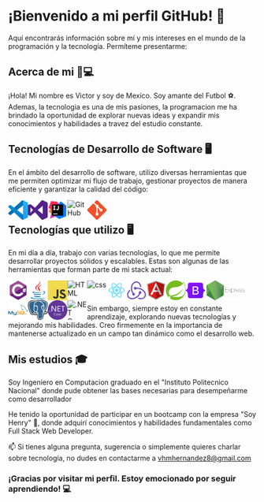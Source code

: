 # ¡Bienvenido a mi perfil GitHub! 👋
Aquí encontrarás información sobre mí y mis intereses en el mundo de la programación y la tecnología. Permíteme presentarme:

## Acerca de mi 👦💻

¡Hola! Mi nombre es Victor y soy de Mexico. Soy amante del Futbol ⚽. Ademas, la tecnologia es una de mis pasiones, la programacion me ha brindado la oportunidad de explorar nuevas ideas y expandir mis conocimientos y habilidades a travez del estudio constante. 



## Tecnologías de Desarrollo de Software 🖥️
En el ámbito del desarrollo de software, utilizo diversas herramientas que me permiten optimizar mi flujo de trabajo, gestionar proyectos de manera eficiente y garantizar la calidad del código:


<img align="left" alt="VSCode" style="width: 40px; height: 40px;" src="https://raw.githubusercontent.com/devicons/devicon/master/icons/vscode/vscode-original.svg" />

<img align="left" alt="Visual Studio" style="width: 40px; height: 40px;" src="https://raw.githubusercontent.com/devicons/devicon/master/icons/visualstudio/visualstudio-plain.svg" />

<img align="left" alt="IntelliJ IDEA" style="width: 40px; height: 40px;" src="https://raw.githubusercontent.com/devicons/devicon/master/icons/intellij/intellij-original.svg" />

<img align="left" alt="GitHub" style="width: 40px; height: 40px;" src="https://img.icons8.com/nolan/64/github.png" />

<img align="left" alt="Git" style="width: 40px; height: 40px;" src="https://raw.githubusercontent.com/devicons/devicon/master/icons/git/git-original.svg" />

<br>

## Tecnologías que utilizo 🖥️
En mi día a día, trabajo con varias tecnologías, lo que me permite desarrollar proyectos sólidos y escalables. Estas son algunas de las herramientas que forman parte de mi stack actual:

<img align="left" alt="C#" style="width: 40px; height: 40px;" src="https://raw.githubusercontent.com/devicons/devicon/master/icons/csharp/csharp-original.svg" />

<img align="left" alt="Java" style="width: 40px; height: 40px;" src="https://raw.githubusercontent.com/devicons/devicon/master/icons/java/java-original.svg" />


<img align="left" alt="javascript" style="width: 40px; height: 40px;"
src="https://raw.githubusercontent.com/github/explore/80688e429a7d4ef2fca1e82350fe8e3517d3494d/topics/javascript/javascript.png" />

<img align="left" alt="HTML" style="width: 40px; height: 40px;" src="https://img.icons8.com/color/48/html-5--v1.png" />

<img align="left" alt="css" style="width: 40px; height: 40px;"
src="https://img.icons8.com/color/48/000000/css3.png" />

<img align="left" alt="react" style="width: 40px; height: 40px;"
src="https://raw.githubusercontent.com/github/explore/80688e429a7d4ef2fca1e82350fe8e3517d3494d/topics/react/react.png" />

<img align="left" alt="redux" style="width: 40px; height: 40px;"
src="https://raw.githubusercontent.com/github/explore/80688e429a7d4ef2fca1e82350fe8e3517d3494d/topics/redux/redux.png" />

<img align="left" alt="Angular" style="width: 40px; height: 40px;" src="https://raw.githubusercontent.com/devicons/devicon/master/icons/angularjs/angularjs-original.svg" />

<img align="left" alt="Spring Boot" style="width: 40px; height: 40px;" src="https://raw.githubusercontent.com/devicons/devicon/master/icons/spring/spring-original.svg" />

<img align="left" alt="Bootstrap" style="width: 40px; height: 40px;" src="https://raw.githubusercontent.com/devicons/devicon/master/icons/bootstrap/bootstrap-original.svg" />

<img align="left" alt="nodejs" style="width: 40px; height: 40px;"
src="https://raw.githubusercontent.com/github/explore/80688e429a7d4ef2fca1e82350fe8e3517d3494d/topics/nodejs/nodejs.png" />

<img align="left" alt="postgresql" style="width: 40px; height: 40px;"
src="https://raw.githubusercontent.com/github/explore/80688e429a7d4ef2fca1e82350fe8e3517d3494d/topics/express/express.png" />

<img align="left" alt="MySQL" style="width: 40px; height: 40px;" 
src="https://raw.githubusercontent.com/devicons/devicon/master/icons/mysql/mysql-original-wordmark.svg" />

<img align="left" alt="postgresql" style="width: 40px; height: 40px;"
src="https://raw.githubusercontent.com/github/explore/80688e429a7d4ef2fca1e82350fe8e3517d3494d/topics/postgresql/postgresql.png" />

<img align="left" alt=".NET Core" style="width: 40px; height: 40px;" src="https://raw.githubusercontent.com/devicons/devicon/master/icons/dotnetcore/dotnetcore-original.svg" />

<img align="left" alt=".NET Core" style="width: 40px; height: 40px;" src="https://cdn-icons-png.flaticon.com/512/919/919842.png" />








<br>
<br>

Sin embargo, siempre estoy en constante aprendizaje, explorando nuevas tecnologías y mejorando mis habilidades. Creo firmemente en la importancia de mantenerse actualizado en un campo tan dinámico como el desarrollo web.

## Mis estudios 🎓

Soy Ingeniero en Computacion graduado en el "Instituto Politecnico Nacional"  donde pude obtener las bases necesarias para desempeñarme como desarrollador

He tenido la oportunidad de participar en un bootcamp con la empresa "Soy Henry" 🚀, donde adquirí conocimientos y habilidades fundamentales como Full Stack Web Developer. 



📫 Si tienes alguna pregunta, sugerencia o simplemente quieres charlar sobre tecnología, no dudes en contactarme a vhmhernandez8@gmail.com


### ¡Gracias por visitar mi perfil. Estoy emocionado por seguir aprendiendo! 💻
